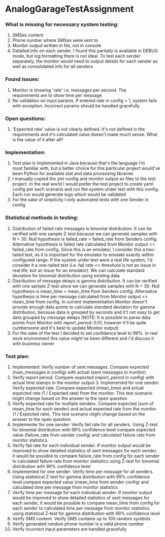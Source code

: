 # AnalogGarageTestAssignment

### What is missing for necessary system testing:
1. SMSes content
2. Phone number where SMSes were sent to
3. Monitor output written in file, not in console
4. Detailed info on each sender. I found this partially is available in DEBUG mode, but log formatting there is not ideal. To test each sender separately, the monitor would need to output details for each sender as well as consolidated info for all senders

### Found issues:
1. Monitor is showing 'rate' i.e. messages per second. The requirements are to show time per message
2. No validation on input params. If entered rate in config > 1, system fails with exception. Incorrect params should be handled gracefully

### Open questions:
1. 'Expected rate' value is not clearly defined. It's not defined in the requirements and it's calculated value doesn't make much sense. What is the value of it after all? 

### Implementation:
1. Test plan is implemented in Java because that's the language I'm most familiar with, but a better choice for this particular project would've been Python for available stat and data processing libraries
2. I manually copied the yml config and monitor output as files to the test project. In the real world I would prefer the test project to create yaml config per each scenario and run the system under test with this config. Each run would generate logs which would be validated
3. For the sake of simplicity I only automated tests with one Sender in config

### Statistical methods in testing:
 
1. Distribution of failed rate messages is binomial distribution. It can be verified with one sample Z-test because we can generate samples with N > 30. Null hypothesis is failed_rate = failed_rate from Senders config. Alternative hypothesis is failed rate calculated from Monitor output <> failed_rate from config. Since this is an emulator, I consider this a two-tailed test, as it is important for the emulator to emulate exactly within configured range. If the system under test were a real life system, I'd consider it a one-tailed test (i.e. fail rate << threshold is not an issue in real life, but an issue for an emulator). We can calculate standard deviation for binomial distribution using existing data
2. Distribution of message delays is gamma distribution. It can be verified with one sample Z-test since we can generate samples with N > 30. Null hypothesis is mean_time = mean_time from Senders config. Alternative hypothesis is time per message calculated from Monitor output <> mean_time from config. In current implementation Monitor doesn't provide enough data points to calculate standard deviation for gamma distribution, because data is grouped by seconds and it't not easy to get data grouped by message delays (NOTE: It is possible to parse data points from Monitor with report_period: 0.01, however it'll be quite cumbersome and it's best to update Monitor output) 
3. For the sake of the test I decided to set confidence level to 99%. In real work environment this value might've been different and I'd discuss it with business owner 

### Test plan:
1. Implemented: Verify number of sent messages. Compare expected (num_messages in config) with actual (sent messages in monitor)
2. Verify report period. Compare expected (report_period in config) with actual time stamps in the monitor output
3. Implemented for one sender: Verify expected rate. Compare expected (mean_time) and actual expected rate (1 / Expected rate) from the monitor. This test scenario might change based on the answer to the open question
4. Verify expected rate for multiple senders. Compare expected (sum of mean_time for each sender) and actual expected rate from the monitor (1 / Expected rate). This test scenario might change based on the answer to the open question. 
5. Implementer for one sender: Verify fail rate for all senders. Using Z-test for binomial distribution with 99% confidence level compare expected value (failure_rate from sender config) and calculated failure rate from monitor statistics.
6. Verify fail rate for each individual sender. If monitor output would be improved to show detailed statistics of sent messages for each sender, it would be possible to compare failure_rate from config for each sender to calculated failure rate from monitor statistics using Z-test for binomial distribution with 99% confidence level
7. Implemented for one sender: Verify time per message for all senders. Using statistical Z-test for gamma distribution with 99% confidence level compare expected value (mean_time from sender config) and calculated time per message from monitor statistics
8. Verify time per message for each individual sender. If monitor output would be improved to show detailed statistics of sent messages for each sender, it would be possible to compare mean_time from config for each sender to calculated time per message from monitor statistics using statistical Z-test for gamma distribution with 99% confidence level
9. Verify SMS content. Verify SMS contains up to 100 random symbols
10. Verify generated random phone number is a valid phone number
11. Verify incorrect input parameters are handled gracefully
